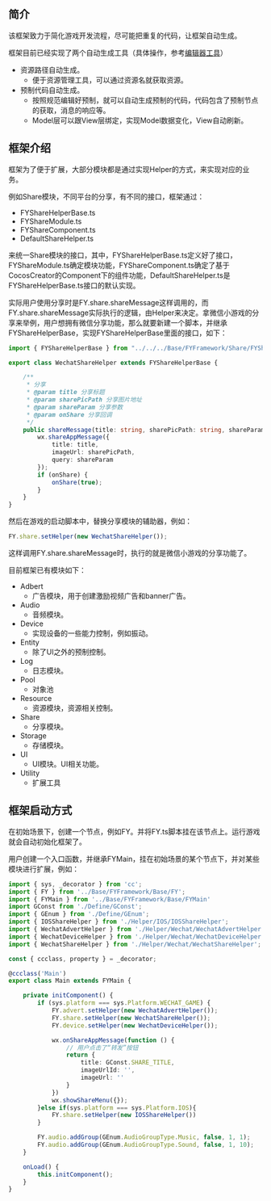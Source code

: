 ## 简介

该框架致力于简化游戏开发流程，尽可能把重复的代码，让框架自动生成。

框架目前已经实现了两个自动生成工具（具体操作，参考[编辑器工具](./README/编辑器工具.md)）

- 资源路径自动生成。
  - 便于资源管理工具，可以通过资源名就获取资源。
- 预制代码自动生成。
  - 按照规范编辑好预制，就可以自动生成预制的代码，代码包含了预制节点的获取，消息的响应等。
  - Model层可以跟View层绑定，实现Model数据变化，View自动刷新。



## 框架介绍

框架为了便于扩展，大部分模块都是通过实现Helper的方式，来实现对应的业务。

例如Share模块，不同平台的分享，有不同的接口，框架通过：

- FYShareHelperBase.ts
- FYShareModule.ts
- FYShareComponent.ts
- DefaultShareHelper.ts

来统一Share模块的接口，其中，FYShareHelperBase.ts定义好了接口，FYShareModule.ts确定模块功能，FYShareComponent.ts确定了基于CocosCreator的Component下的组件功能，DefaultShareHelper.ts是FYShareHelperBase.ts接口的默认实现。

实际用户使用分享时是FY.share.shareMessage这样调用的，而FY.share.shareMessage实际执行的逻辑，由Helper来决定。拿微信小游戏的分享来举例，用户想拥有微信分享功能，那么就要新建一个脚本，并继承FYShareHelperBase，实现FYShareHelperBase里面的接口，如下：

```typescript
import { FYShareHelperBase } from "../../../Base/FYFramework/Share/FYShareHelperBase";

export class WechatShareHelper extends FYShareHelperBase {

    /**
     * 分享
     * @param title 分享标题
     * @param sharePicPath 分享图片地址
     * @param shareParam 分享参数
     * @param onShare 分享回调
     */
    public shareMessage(title: string, sharePicPath: string, shareParam: string, onShare: (isSuccess: boolean) => void): void {
        wx.shareAppMessage({
            title: title,
            imageUrl: sharePicPath,
            query: shareParam
        });
        if (onShare) {
            onShare(true);
        }
    }
}
```

然后在游戏的启动脚本中，替换分享模块的辅助器，例如：

```typescript
FY.share.setHelper(new WechatShareHelper());
```

这样调用FY.share.shareMessage时，执行的就是微信小游戏的分享功能了。



目前框架已有模块如下：

- Adbert
  - 广告模块，用于创建激励视频广告和banner广告。
- Audio
  - 音频模块。
- Device
  - 实现设备的一些能力控制，例如振动。
- Entity
  - 除了UI之外的预制控制。
- Log
  - 日志模块。
- Pool
  - 对象池
- Resource
  - 资源模块，资源相关控制。
- Share
  - 分享模块。
- Storage
  - 存储模块。
- UI
  - UI模块。UI相关功能。
- Utility
  - 扩展工具



## 框架启动方式

在初始场景下，创建一个节点，例如FY。并将FY.ts脚本挂在该节点上。运行游戏就会自动初始化框架了。

用户创建一个入口函数，并继承FYMain，挂在初始场景的某个节点下，并对某些模块进行扩展，例如：

```typescript
import { sys, _decorator } from 'cc';
import { FY } from '../Base/FYFramework/Base/FY';
import { FYMain } from '../Base/FYFramework/Base/FYMain'
import GConst from './Define/GConst';
import { GEnum } from './Define/GEnum';
import { IOSShareHelper } from './Helper/IOS/IOSShareHelper';
import { WechatAdvertHelper } from './Helper/Wechat/WechatAdvertHelper';
import { WechatDeviceHelper } from './Helper/Wechat/WechatDeviceHelper';
import { WechatShareHelper } from './Helper/Wechat/WechatShareHelper';

const { ccclass, property } = _decorator;

@ccclass('Main')
export class Main extends FYMain {

    private initComponent() {
        if (sys.platform === sys.Platform.WECHAT_GAME) {
            FY.advert.setHelper(new WechatAdvertHelper());
            FY.share.setHelper(new WechatShareHelper());
            FY.device.setHelper(new WechatDeviceHelper());

            wx.onShareAppMessage(function () {
                // 用户点击了“转发”按钮
                return {
                    title: GConst.SHARE_TITLE,
                    imageUrlId: '',
                    imageUrl: ''
                }
            })
            wx.showShareMenu({});
        }else if(sys.platform === sys.Platform.IOS){
            FY.share.setHelper(new IOSShareHelper())
        }

        FY.audio.addGroup(GEnum.AudioGroupType.Music, false, 1, 1);
        FY.audio.addGroup(GEnum.AudioGroupType.Sound, false, 1, 10);
    }

    onLoad() {
        this.initComponent();
    }
}
```

